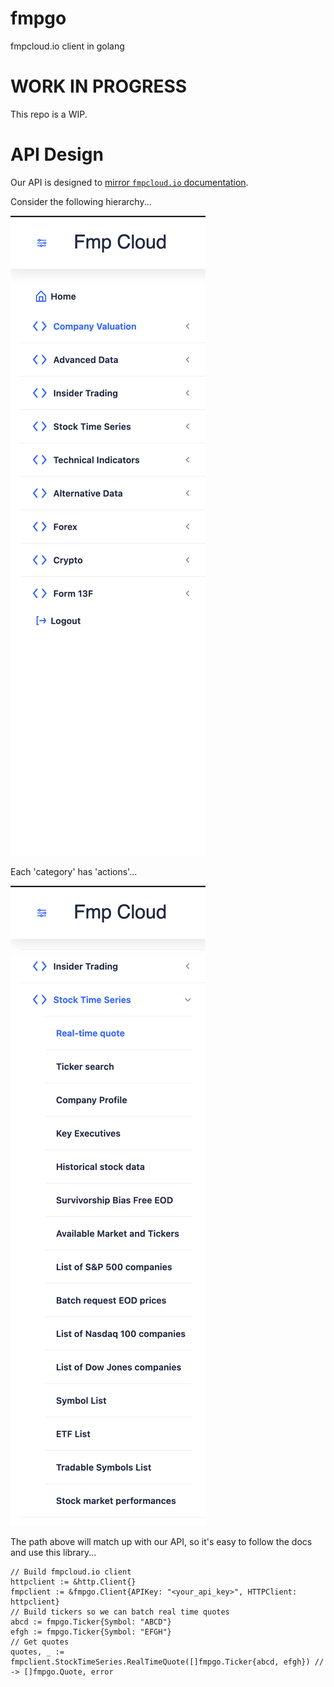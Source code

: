 # fmpgo
 fmpcloud.io client in golang

# WORK IN PROGRESS

This repo is a WIP.

# API Design

Our API is designed to [mirror `fmpcloud.io` documentation](https://fmpcloud.io/documentation). 

Consider the following hierarchy...

![fmpcloud_sidebar](https://raw.githubusercontent.com/oze4/fmpgo/main/.github/docs/img/sidebar.png)

Each 'category' has 'actions'...

![fmpcloud_stockTimeSeries](https://raw.githubusercontent.com/oze4/fmpgo/main/.github/docs/img/stockTimeSeries_Sidebar.png)

The path above will match up with our API, so it's easy to follow the docs and use this library...

```golang
// Build fmpcloud.io client
httpclient := &http.Client{}
fmpclient := &fmpgo.Client{APIKey: "<your_api_key>", HTTPClient: httpclient}
// Build tickers so we can batch real time quotes
abcd := fmpgo.Ticker{Symbol: "ABCD"}
efgh := fmpgo.Ticker{Symbol: "EFGH"}
// Get quotes
quotes, _ := fmpclient.StockTimeSeries.RealTimeQuote([]fmpgo.Ticker{abcd, efgh}) // -> []fmpgo.Quote, error
```
